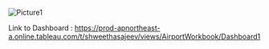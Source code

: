 
![Picture1](https://github.com/Shweetha-Sajeev/Tableau/assets/73292802/09718eb2-5ddd-410d-a47b-7b997988c694)

Link to Dashboard : 
https://prod-apnortheast-a.online.tableau.com/t/shweethasajeev/views/AirportWorkbook/Dashboard1 
